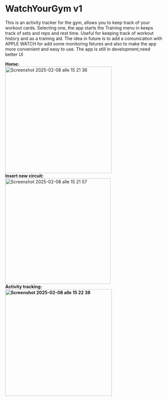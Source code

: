 # WatchYourGym v1
This is an activity tracker for the gym, allows you to keep track of your workout cards. Selecting one, the app starts the Training menu in keeps track of sets and reps and rest time. Useful for keeping track of workout history and as a training aid.
The idea in future is to add a comunication with APPLE WATCH for add some monitoring fetures and also to make the app more convenient and easy to use.
The app is still in development,need better UI

<div>
<b>Home:</b>
</div>

<img width="341" alt="Screenshot 2025-02-08 alle 15 21 36" src="https://github.com/user-attachments/assets/46ab8310-24b2-4849-bde1-6a825c62b23f" />

<div>
<b>Insert new circuit:</b>
</div>

<img width="338" alt="Screenshot 2025-02-08 alle 15 21 57" src="https://github.com/user-attachments/assets/0e642ebd-4c22-460f-ad1a-2a4ac9f3c028" />

<div>
<b>Activity tracking:</>
</div>

<img width="342" alt="Screenshot 2025-02-08 alle 15 22 38" src="https://github.com/user-attachments/assets/8c4e0775-3f3c-456d-b33b-8a5af1b4900b" />
